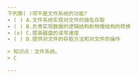 ```yaml
---
下列第( )项不是文件系统的功能?
- ( ) A.文件系统实现对文件的按名存取 
- ( ) B.负责实现数据的逻辑结构到物理结构的转换 
- (x) C.提高磁盘的读写速度 
- ( ) D.提供对文件的存取方法和对文件的操作

> 知识点：文件系统。
> C

---
```

